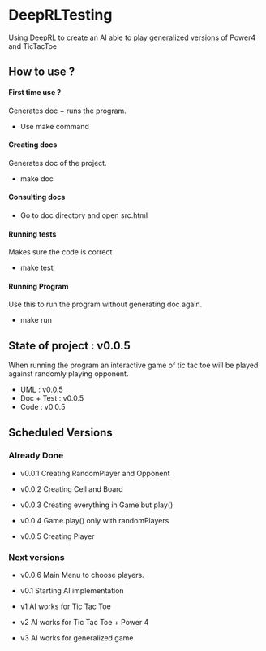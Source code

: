 # DeepRLTesting
Using DeepRL to create an AI able to play generalized versions of Power4 and TicTacToe


## How to use ?


#### First time use ?
Generates doc + runs the program.
- Use make command

#### Creating docs
Generates doc of the project.
- make doc

#### Consulting docs

- Go to doc directory and open src.html


#### Running tests
Makes sure the code is correct
- make test


#### Running Program
Use this to run the program without generating doc again.
- make run



## State of project : v0.0.5


When running the program an interactive game of tic tac toe will be played against randomly playing opponent.


- UML : v0.0.5
- Doc + Test : v0.0.5
- Code : v0.0.5


## Scheduled Versions

### Already Done

- v0.0.1
Creating RandomPlayer and Opponent

- v0.0.2
Creating Cell and Board

- v0.0.3
Creating everything in Game but play()

- v0.0.4
Game.play() only with randomPlayers

- v0.0.5
Creating Player


### Next versions

- v0.0.6
Main Menu to choose players.


- v0.1
Starting AI implementation

- v1
AI works for Tic Tac Toe

- v2
AI works for Tic Tac Toe + Power 4

- v3
AI works for generalized game
